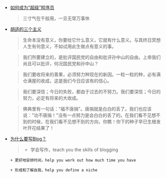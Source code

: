 * [如何成为“超级”程序员](http://icodeit.org/2017/07/tips-for-newbies/)
    
    > 三寸气在千般用，一旦无常万事休

* [胡适的三个主义](http://www.ruanyifeng.com/blog/2012/04/hu_shih.html)
    
    > 生命本没有意义，你要给它什么意义，它就有什么意义。与其终日冥想人生有何意义，不如试用此生做点有意义的事。

    > 我们所要建立的，是批评国民党的自由和批评孙中山的自由。上帝我们尚且可以批评，何况国民党和孙中山？

    > 我们要收将来的善果，必须努力种现在的新因。一粒一粒的种，必有满仓满屋的收成，这是我们今日应该有的信心。

    > 我们要深信；今日的失败，都由于过去的不努力。我们要深信；今日的努力，必定有将来的大收成。

    > 佛典里有一句话："福不唐捐"。唐捐就是白白的丢了。我们也应该说："功不唐捐！"没有一点努力是会白白的丢了的。在我们看不见想不到的时候，在我们看不见想不到的方向，你瞧！你下的种子早已生根发叶开花结果了！

* [为什么要写Blog？](http://www.ruanyifeng.com/blog/2006/12/why_i_keep_blogging.html)

    > + 学会写作，teach you the skills of blogging

      + 更好地安排时间，help you work out how much time you have
      
      + 形成和了解自我，help you define a niche


